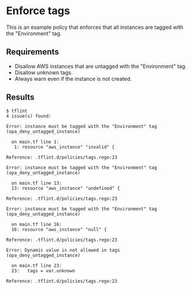 # Enforce tags

This is an example policy that enforces that all instances are tagged with the "Environment" tag.

## Requirements

- Disallow AWS instances that are untagged with the "Environment" tag.
- Disallow unknown tags.
- Always warn even if the instance is not created.

## Results

```console
$ tflint
4 issue(s) found:

Error: instance must be tagged with the "Environment" tag (opa_deny_untagged_instance)

  on main.tf line 1:
   1: resource "aws_instance" "invalid" {

Reference: .tflint.d/policies/tags.rego:23

Error: instance must be tagged with the "Environment" tag (opa_deny_untagged_instance)

  on main.tf line 13:
  13: resource "aws_instance" "undefined" {

Reference: .tflint.d/policies/tags.rego:23

Error: instance must be tagged with the "Environment" tag (opa_deny_untagged_instance)

  on main.tf line 16:
  16: resource "aws_instance" "null" {

Reference: .tflint.d/policies/tags.rego:23

Error: Dynamic value is not allowed in tags (opa_deny_untagged_instance)

  on main.tf line 23:
  23:   tags = var.unknown

Reference: .tflint.d/policies/tags.rego:23

```
